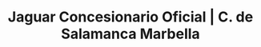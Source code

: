 ---
title: "Jaguar Concesionario Oficial | C. de Salamanca Marbella"
url: /san-pedro-alcantara/jaguar-concesionario-oficial-c-de-salamanca-marbella/
shop: Autohaus
---